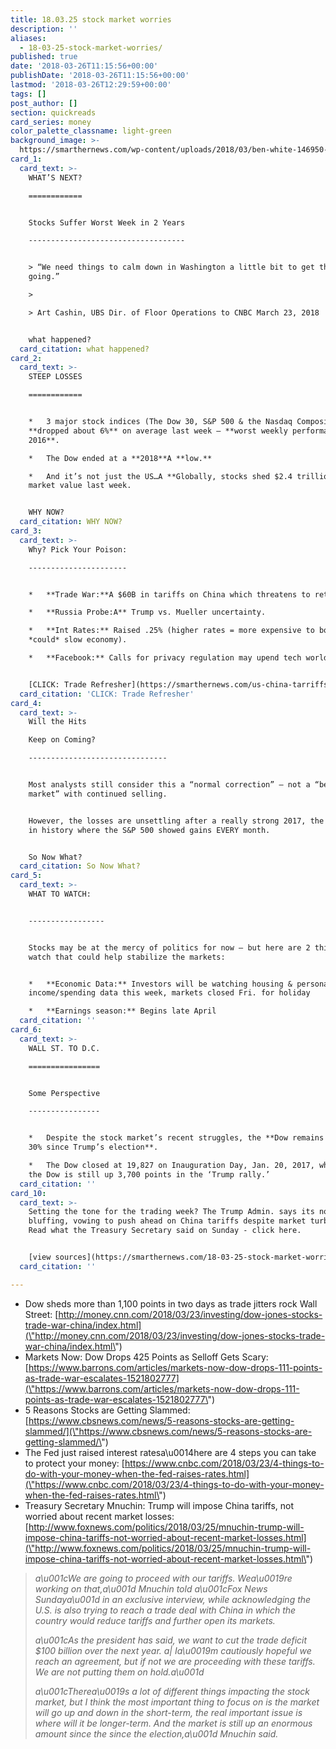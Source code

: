 ```yaml
---
title: 18.03.25 stock market worries
description: ''
aliases:
  - 18-03-25-stock-market-worries/
published: true
date: '2018-03-26T11:15:56+00:00'
publishDate: '2018-03-26T11:15:56+00:00'
lastmod: '2018-03-26T12:29:59+00:00'
tags: []
post_author: []
section: quickreads
card_series: money
color_palette_classname: light-green
background_image: >-
  https://smarthernews.com/wp-content/uploads/2018/03/ben-white-146950-unsplash-scaled.jpg
card_1:
  card_text: >-
    WHAT’S NEXT?

    ============


    Stocks Suffer Worst Week in 2 Years

    -----------------------------------


    > “We need things to calm down in Washington a little bit to get things
    going.”

    > 

    > Art Cashin, UBS Dir. of Floor Operations to CNBC March 23, 2018


    what happened?
  card_citation: what happened?
card_2:
  card_text: >-
    STEEP LOSSES

    ============


    *   3 major stock indices (The Dow 30, S&P 500 & the Nasdaq Composite)
    **dropped about 6%** on average last week – **worst weekly performance since
    2016**.

    *   The Dow ended at a **2018**A **low.**

    *   And it’s not just the US…A **Globally, stocks shed $2.4 trillion** in
    market value last week.


    WHY NOW?
  card_citation: WHY NOW?
card_3:
  card_text: >-
    Why? Pick Your Poison:

    ----------------------


    *   **Trade War:**A $60B in tariffs on China which threatens to retaliate.

    *   **Russia Probe:A** Trump vs. Mueller uncertainty.

    *   **Int Rates:** Raised .25% (higher rates = more expensive to borrow $$ =
    *could* slow economy).

    *   **Facebook:** Calls for privacy regulation may upend tech world.


    [CLICK: Trade Refresher](https://smarthernews.com/us-china-tarriffs/)
  card_citation: 'CLICK: Trade Refresher'
card_4:
  card_text: >-
    Will the Hits  

    Keep on Coming?

    -------------------------------


    Most analysts still consider this a “normal correction” – not a “bear
    market” with continued selling.


    However, the losses are unsettling after a really strong 2017, the 1st year
    in history where the S&P 500 showed gains EVERY month.


    So Now What?
  card_citation: So Now What?
card_5:
  card_text: >-
    WHAT TO WATCH:  


    -----------------


    Stocks may be at the mercy of politics for now – but here are 2 things to
    watch that could help stabilize the markets:


    *   **Economic Data:** Investors will be watching housing & personal
    income/spending data this week, markets closed Fri. for holiday

    *   **Earnings season:** Begins late April
  card_citation: ''
card_6:
  card_text: >-
    WALL ST. TO D.C.

    ================


    Some Perspective

    ----------------


    *   Despite the stock market’s recent struggles, the **Dow remains up about
    30% since Trump’s election**.

    *   The Dow closed at 19,827 on Inauguration Day, Jan. 20, 2017, which means
    the Dow is still up 3,700 points in the ‘Trump rally.’
  card_citation: ''
card_10:
  card_text: >-
    Setting the tone for the trading week? The Trump Admin. says its not
    bluffing, vowing to push ahead on China tariffs despite market turbulence.
    Read what the Treasury Secretary said on Sunday - click here.


    [view sources](https://smarthernews.com/18-03-25-stock-market-worries/)
  card_citation: ''

---
```

*   Dow sheds more than 1,100 points in two days as trade jitters rock Wall Street: [http://money.cnn.com/2018/03/23/investing/dow-jones-stocks-trade-war-china/index.html](\"http://money.cnn.com/2018/03/23/investing/dow-jones-stocks-trade-war-china/index.html\")
*   Markets Now: Dow Drops 425 Points as Selloff Gets Scary:  
    [https://www.barrons.com/articles/markets-now-dow-drops-111-points-as-trade-war-escalates-1521802777](\"https://www.barrons.com/articles/markets-now-dow-drops-111-points-as-trade-war-escalates-1521802777\")
*   5 Reasons Stocks are Getting Slammed:  
    [https://www.cbsnews.com/news/5-reasons-stocks-are-getting-slammed/](\"https://www.cbsnews.com/news/5-reasons-stocks-are-getting-slammed/\")
*   The Fed just raised interest ratesa\\u0014here are 4 steps you can take to protect your money: [https://www.cnbc.com/2018/03/23/4-things-to-do-with-your-money-when-the-fed-raises-rates.html](\"https://www.cnbc.com/2018/03/23/4-things-to-do-with-your-money-when-the-fed-raises-rates.html\")
*   Treasury Secretary Mnuchin: Trump will impose China tariffs, not worried about recent market losses: [http://www.foxnews.com/politics/2018/03/25/mnuchin-trump-will-impose-china-tariffs-not-worried-about-recent-market-losses.html](\"http://www.foxnews.com/politics/2018/03/25/mnuchin-trump-will-impose-china-tariffs-not-worried-about-recent-market-losses.html\")

> _a\\u001cWe are going to proceed with our tariffs. Wea\\u0019re working on that,a\\u001d Mnuchin told a\\u001cFox News Sundaya\\u001d in an exclusive interview, while acknowledging the U.S. is also trying to reach a trade deal with China in which the country would reduce tariffs and further open its markets._
> 
> _a\\u001cAs the president has said, we want to cut the trade deficit $100 billion over the next year. a| Ia\\u0019m cautiously hopeful we reach an agreement, but if not we are proceeding with these tariffs. We are not putting them on hold.a\\u001d_
> 
> _a\\u001cTherea\\u0019s a lot of different things impacting the stock market, but I think the most important thing to focus on is the market will go up and down in the short-term, the real important issue is where will it be longer-term. And the market is still up an enormous amount since the since the election,a\\u001d Mnuchin said._